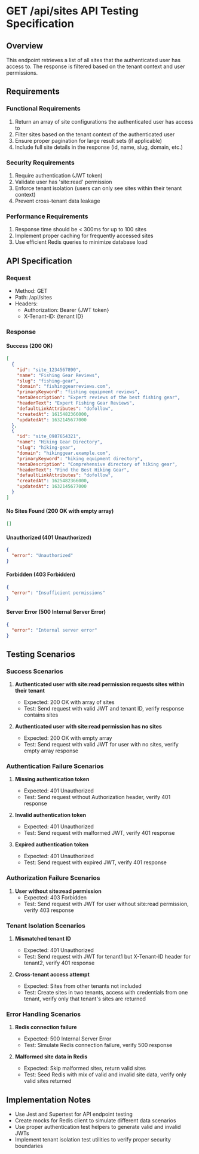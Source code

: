 # GET /api/sites API Testing Specification

## Overview

This endpoint retrieves a list of all sites that the authenticated user has access to. The response is filtered based on the tenant context and user permissions.

## Requirements

### Functional Requirements

1. Return an array of site configurations the authenticated user has access to
2. Filter sites based on the tenant context of the authenticated user
3. Ensure proper pagination for large result sets (if applicable)
4. Include full site details in the response (id, name, slug, domain, etc.)

### Security Requirements

1. Require authentication (JWT token)
2. Validate user has 'site:read' permission
3. Enforce tenant isolation (users can only see sites within their tenant context)
4. Prevent cross-tenant data leakage

### Performance Requirements

1. Response time should be < 300ms for up to 100 sites
2. Implement proper caching for frequently accessed sites
3. Use efficient Redis queries to minimize database load

## API Specification

### Request

- Method: GET
- Path: /api/sites
- Headers:
  - Authorization: Bearer {JWT token}
  - X-Tenant-ID: {tenant ID}

### Response

#### Success (200 OK)

```json
[
  {
    "id": "site_1234567890",
    "name": "Fishing Gear Reviews",
    "slug": "fishing-gear",
    "domain": "fishinggearreviews.com",
    "primaryKeyword": "fishing equipment reviews",
    "metaDescription": "Expert reviews of the best fishing gear",
    "headerText": "Expert Fishing Gear Reviews",
    "defaultLinkAttributes": "dofollow",
    "createdAt": 1615482366000,
    "updatedAt": 1632145677000
  },
  {
    "id": "site_0987654321",
    "name": "Hiking Gear Directory",
    "slug": "hiking-gear",
    "domain": "hikinggear.example.com",
    "primaryKeyword": "hiking equipment directory",
    "metaDescription": "Comprehensive directory of hiking gear",
    "headerText": "Find the Best Hiking Gear",
    "defaultLinkAttributes": "dofollow",
    "createdAt": 1625482366000,
    "updatedAt": 1632145677000
  }
]
```

#### No Sites Found (200 OK with empty array)

```json
[]
```

#### Unauthorized (401 Unauthorized)

```json
{
  "error": "Unauthorized"
}
```

#### Forbidden (403 Forbidden)

```json
{
  "error": "Insufficient permissions"
}
```

#### Server Error (500 Internal Server Error)

```json
{
  "error": "Internal server error"
}
```

## Testing Scenarios

### Success Scenarios

1. **Authenticated user with site:read permission requests sites within their tenant**
   - Expected: 200 OK with array of sites
   - Test: Send request with valid JWT and tenant ID, verify response contains sites

2. **Authenticated user with site:read permission has no sites**
   - Expected: 200 OK with empty array
   - Test: Send request with valid JWT for user with no sites, verify empty array response

### Authentication Failure Scenarios

1. **Missing authentication token**
   - Expected: 401 Unauthorized
   - Test: Send request without Authorization header, verify 401 response

2. **Invalid authentication token**
   - Expected: 401 Unauthorized
   - Test: Send request with malformed JWT, verify 401 response

3. **Expired authentication token**
   - Expected: 401 Unauthorized
   - Test: Send request with expired JWT, verify 401 response

### Authorization Failure Scenarios

1. **User without site:read permission**
   - Expected: 403 Forbidden
   - Test: Send request with JWT for user without site:read permission, verify 403 response

### Tenant Isolation Scenarios

1. **Mismatched tenant ID**
   - Expected: 401 Unauthorized
   - Test: Send request with JWT for tenant1 but X-Tenant-ID header for tenant2, verify 401 response

2. **Cross-tenant access attempt**
   - Expected: Sites from other tenants not included
   - Test: Create sites in two tenants, access with credentials from one tenant, verify only that tenant's sites are returned

### Error Handling Scenarios

1. **Redis connection failure**
   - Expected: 500 Internal Server Error
   - Test: Simulate Redis connection failure, verify 500 response

2. **Malformed site data in Redis**
   - Expected: Skip malformed sites, return valid sites
   - Test: Seed Redis with mix of valid and invalid site data, verify only valid sites returned

## Implementation Notes

- Use Jest and Supertest for API endpoint testing
- Create mocks for Redis client to simulate different data scenarios
- Use proper authentication test helpers to generate valid and invalid JWTs
- Implement tenant isolation test utilities to verify proper security boundaries
